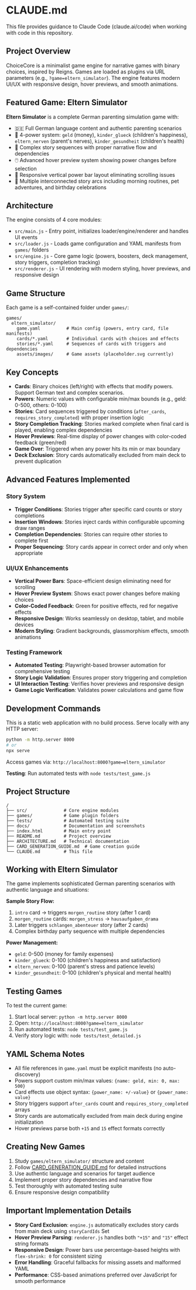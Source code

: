 # CLAUDE.md

This file provides guidance to Claude Code (claude.ai/code) when working with code in this repository.

## Project Overview

ChoiceCore is a minimalist game engine for narrative games with binary choices, inspired by Reigns. Games are loaded as plugins via URL parameters (e.g., `?game=eltern_simulator`). The engine features modern UI/UX with responsive design, hover previews, and smooth animations.

## Featured Game: Eltern Simulator

**Eltern Simulator** is a complete German parenting simulation game with:
- 🇩🇪 Full German language content and authentic parenting scenarios
- 🎯 4-power system: `geld` (money), `kinder_glueck` (children's happiness), `eltern_nerven` (parent's nerves), `kinder_gesundheit` (children's health)
- 📖 Complex story sequences with proper narrative flow and dependencies
- 🖱️ Advanced hover preview system showing power changes before selection
- 📱 Responsive vertical power bar layout eliminating scrolling issues
- 🎪 Multiple interconnected story arcs including morning routines, pet adventures, and birthday celebrations

## Architecture

The engine consists of 4 core modules:
- `src/main.js` - Entry point, initializes loader/engine/renderer and handles UI events
- `src/loader.js` - Loads game configuration and YAML manifests from `games/` folders
- `src/engine.js` - Core game logic (powers, boosters, deck management, story triggers, completion tracking)
- `src/renderer.js` - UI rendering with modern styling, hover previews, and responsive design

## Game Structure

Each game is a self-contained folder under `games/`:
```
games/
  eltern_simulator/
    game.yaml          # Main config (powers, entry card, file manifests)
    cards/*.yaml       # Individual cards with choices and effects
    stories/*.yaml     # Sequences of cards with triggers and dependencies
    assets/images/     # Game assets (placeholder.svg currently)
```

## Key Concepts

- **Cards**: Binary choices (left/right) with effects that modify powers. Support German text and complex scenarios.
- **Powers**: Numeric values with configurable min/max bounds (e.g., geld: 0-500, others: 0-100)
- **Stories**: Card sequences triggered by conditions (`after_cards`, `requires_story_completed`) with proper insertion logic
- **Story Completion Tracking**: Stories marked complete when final card is played, enabling complex dependencies
- **Hover Previews**: Real-time display of power changes with color-coded feedback (green/red)
- **Game Over**: Triggered when any power hits its min or max boundary
- **Deck Exclusion**: Story cards automatically excluded from main deck to prevent duplication

## Advanced Features Implemented

### Story System
- **Trigger Conditions**: Stories trigger after specific card counts or story completions
- **Insertion Windows**: Stories inject cards within configurable upcoming draw ranges
- **Completion Dependencies**: Stories can require other stories to complete first
- **Proper Sequencing**: Story cards appear in correct order and only when appropriate

### UI/UX Enhancements
- **Vertical Power Bars**: Space-efficient design eliminating need for scrolling
- **Hover Preview System**: Shows exact power changes before making choices
- **Color-Coded Feedback**: Green for positive effects, red for negative effects
- **Responsive Design**: Works seamlessly on desktop, tablet, and mobile devices
- **Modern Styling**: Gradient backgrounds, glassmorphism effects, smooth animations

### Testing Framework
- **Automated Testing**: Playwright-based browser automation for comprehensive testing
- **Story Logic Validation**: Ensures proper story triggering and completion
- **UI Interaction Testing**: Verifies hover previews and responsive design
- **Game Logic Verification**: Validates power calculations and game flow

## Development Commands

This is a static web application with no build process. Serve locally with any HTTP server:
```bash
python -m http.server 8000
# or
npx serve
```

Access games via: `http://localhost:8000?game=eltern_simulator`

**Testing**: Run automated tests with `node tests/test_game.js`

## Project Structure

```
/
├── src/              # Core engine modules
├── games/            # Game plugin folders
├── tests/            # Automated testing suite
├── docs/             # Documentation and screenshots
├── index.html        # Main entry point
├── README.md         # Project overview
├── ARCHITECTURE.md   # Technical documentation
├── CARD_GENERATION_GUIDE.md  # Game creation guide
└── CLAUDE.md         # This file
```

## Working with Eltern Simulator

The game implements sophisticated German parenting scenarios with authentic language and situations:

**Sample Story Flow:**
1. `intro` card → triggers `morgen_routine` story (after 1 card)
2. `morgen_routine` cards: `morgen_stress` → `hausaufgaben_drama`
3. Later triggers `schlangen_abenteuer` story (after 2 cards)
4. Complex birthday party sequence with multiple dependencies

**Power Management:**
- `geld`: 0-500 (money for family expenses)
- `kinder_glueck`: 0-100 (children's happiness and satisfaction)
- `eltern_nerven`: 0-100 (parent's stress and patience levels)
- `kinder_gesundheit`: 0-100 (children's physical and mental health)

## Testing Games

To test the current game:
1. Start local server: `python -m http.server 8000`
2. Open: `http://localhost:8000?game=eltern_simulator`
3. Run automated tests: `node tests/test_game.js`
4. Verify story logic with: `node tests/test_detailed.js`

## YAML Schema Notes

- All file references in `game.yaml` must be explicit manifests (no auto-discovery)
- Powers support custom min/max values: `{name: geld, min: 0, max: 500}`
- Card effects use object syntax: `{power_name: +/-value}` or `{power_name: value}`
- Story triggers support `after_cards` count and `requires_story_completed` arrays
- Story cards are automatically excluded from main deck during engine initialization
- Hover previews parse both `+15` and `15` effect formats correctly

## Creating New Games

1. Study `games/eltern_simulator/` structure and content
2. Follow [CARD_GENERATION_GUIDE.md](CARD_GENERATION_GUIDE.md) for detailed instructions
3. Use authentic language and scenarios for target audience
4. Implement proper story dependencies and narrative flow
5. Test thoroughly with automated testing suite
6. Ensure responsive design compatibility

## Important Implementation Details

- **Story Card Exclusion**: `engine.js` automatically excludes story cards from main deck using `storyCardIds` Set
- **Hover Preview Parsing**: `renderer.js` handles both `"+15"` and `"15"` effect string formats
- **Responsive Design**: Power bars use percentage-based heights with `flex-shrink: 0` for consistent sizing
- **Error Handling**: Graceful fallbacks for missing assets and malformed YAML
- **Performance**: CSS-based animations preferred over JavaScript for smooth performance